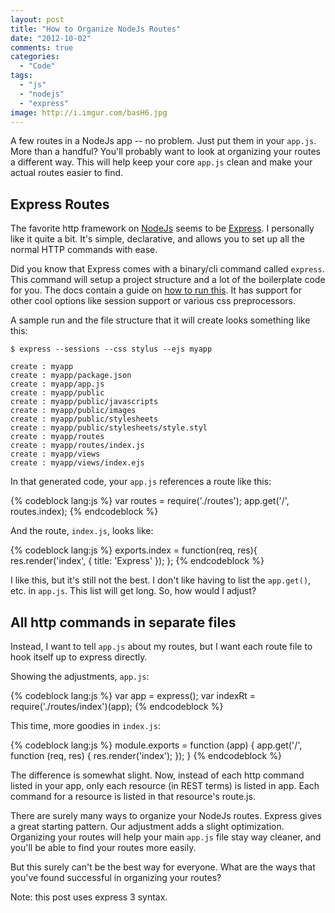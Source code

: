 ```yaml
---
layout: post
title: "How to Organize NodeJs Routes"
date: "2012-10-02"
comments: true
categories:
  - "Code"
tags:
  - "js"
  - "nodejs"
  - "express"
image: http://i.imgur.com/basH6.jpg
---
```


A few routes in a NodeJs app -- no problem.  Just put them in your `app.js`.  More than a handful?  You'll probably want to look at organizing your routes a different way.  This will help keep your core `app.js` clean and make your actual routes easier to find.

<!--more-->

## Express Routes

The favorite http framework on [NodeJs](http://nodejs.org/) seems to be [Express](http://expressjs.com/).  I personally like it quite a bit.  It's simple, declarative, and allows you to set up all the normal HTTP commands with ease.

Did you know that Express comes with a binary/cli command called `express`.  This command will setup a project structure and a lot of the boilerplate code for you.  The docs contain a guide on [how to run this](http://expressjs.com/guide.html#executable).  It has support for other cool options like session support or various css preprocessors.

A sample run and the file structure that it will create looks something like this:

    $ express --sessions --css stylus --ejs myapp

    create : myapp
    create : myapp/package.json
    create : myapp/app.js
    create : myapp/public
    create : myapp/public/javascripts
    create : myapp/public/images
    create : myapp/public/stylesheets
    create : myapp/public/stylesheets/style.styl
    create : myapp/routes
    create : myapp/routes/index.js
    create : myapp/views
    create : myapp/views/index.ejs

In that generated code, your `app.js` references a route like this:

{% codeblock lang:js %}
var routes = require('./routes');
app.get('/', routes.index);
{% endcodeblock %}

And the route, `index.js`, looks like:

{% codeblock lang:js %}
exports.index = function(req, res){
  res.render('index', { title: 'Express' });
};
{% endcodeblock %}

I like this, but it's still not the best.  I don't like having to list the `app.get()`, etc. in `app.js`.  This list will get long.  So, how would I adjust?

## All http commands in separate files

Instead, I want to tell `app.js` about my routes, but I want each route file to hook itself up to express directly.

Showing the adjustments, `app.js`:

{% codeblock lang:js %}
var app = express();
var indexRt = require('./routes/index')(app);
{% endcodeblock %}

This time, more goodies in `index.js`:

{% codeblock lang:js %}
module.exports = function (app) {
  app.get('/', function (req, res) {
    res.render('index');
  });
}
{% endcodeblock %}

The difference is somewhat slight.  Now, instead of each http command listed in your app, only each resource (in REST terms) is listed in app.  Each command for a resource is listed in that resource's route.js.

There are surely many ways to organize your NodeJs routes.  Express gives a great starting pattern.  Our adjustment adds a slight optimization.  Organizing your routes will help your main `app.js` file stay way cleaner, and you'll be able to find your routes more easily.

But this surely can't be the best way for everyone.  What are the ways that you've found successful in organizing your routes?

Note: this post uses express 3 syntax.
